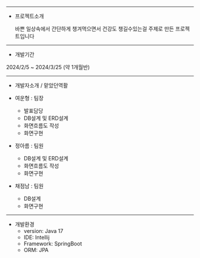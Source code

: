 -------

- 프로젝트소개

  바쁜 일상속에서 간단하게 챙겨먹으면서 건강도 챙길수있는걸 주제로 만든 프로젝트입니다

-------

- 개발기간

2024/2/5 ~ 2024/3/25   (약 1개월반)

-------

- 개발자소개 / 맡았던역활

- 여운형 : 팀장
  - 발표담당
  - DB설계 및 ERD설계
  - 화면흐름도 작성
  - 화면구현

- 정아름 : 팀원
  - DB설계 및 ERD설계
  - 화면흐름도 작성
  - 화면구현

- 채점남 : 팀원
  - DB설계
  - 화면구현

-------

- 개발환경
  - version: Java 17
  - IDE: Intellij
  - Framework: SpringBoot
  - ORM: JPA




